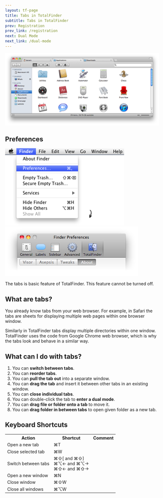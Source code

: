 ```yaml
---
layout: tf-page
title: Tabs in TotalFinder
subtitle: Tabs in TotalFinder
prev: Registration
prev_link: /registration
next: Dual Mode
next_link: /dual-mode
---
```


<img src="/images/tabs.png" class="doc-image">

<div class="doc-side">
    <h2>Preferences</h2>
    <img src="/images/preferences-menu.png" class="doc-pref-menu">
    <img src="/images/pref-none.png" class="doc-pref">
    <p>The tabs is basic feature of TotalFinder. This feature cannot be turned off.</p>
</div>

## What are tabs?

You already know tabs from your web browser. For example, in Safari the tabs are sheets for displaying multiple web pages within one browser window.

Similarly in TotalFinder tabs display multiple directories within one window. TotalFinder uses the code from Google Chrome web browser, which is why the tabs look and behave in a similar way.

## What can I do with tabs?

1. You can **switch between tabs**.
2. You can **reorder tabs**.
3. You can **pull the tab out** into a separate window.
4. You can **drag the tab** and insert it between other tabs in an existing window.
5. You can **close individual tabs**.
6. You can double-click the tab to **enter a dual mode**.
7. You can **drag file or folder onto a tab** to move it.
8. You can **drag folder in between tabs** to open given folder as a new tab.

## Keyboard Shortcuts

<div class="keyboard-shortcuts">
    <table border="0" cellspacing="0" cellpadding="0">
        <tr><th>Action</th><th>Shortcut</th><th>Comment</th></tr>
        <tr><td>Open a new tab</td><td>⌘T</td><td></td></tr>
        <tr><td>Close selected tab</td><td>⌘W</td><td></td></tr>
        <tr><td>Switch between tabs</td><td>⌘⇧[ and  ⌘⇧]<br> ⌘⌥← and ⌘⌥→<br> ⌘⇧← and  ⌘⇧→</td><td></td></tr>
        <tr><td>Open a new window</td><td>⌘N</td><td></td></tr>
        <tr><td>Close window</td><td>⌘⇧W</td><td></td></tr>
        <tr><td>Close all windows</td><td>⌘⌥W</td><td></td></tr>
    </table>
</div>